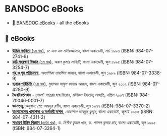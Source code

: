 # BANSDOC eBooks

* [🔗 BANSDOC eBooks](http://old.bansdoc.gov.bd/iaeabooks/IAEA%20Books/) - all the eBooks

## 📕 eBooks

* [**উদ্ভিদ সংহিতা** (১ম খণ্ড)](http://old.bansdoc.gov.bd/iaeabooks/IAEA%20Books/493%20উদ্ভিদ%20সংহিতা.pdf), _ড: এফ এম মনিরুজ্জামান_, বাংলা একাডেমী, মার্চ ১৯৯৩ (ISBN: 984-07-2741-9)
* [**কাঠ সংরক্ষণ বিজ্ঞান** (১ম খণ্ড)](http://old.bansdoc.gov.bd/iaeabooks/IAEA%20Books/494%20কাঠ%20সংরক্ষণ%20বিজ্ঞান%20১ম%20খণ্ড.pdf), _অরুণ কুমার লাহিড়ী_, বাংলা একাডেমী, জুন ১৯৯৫ (ISBN: 984-07-3254-7)
* [**গৃহ ও গৃহ পরিচালনা**](http://old.bansdoc.gov.bd/iaeabooks/IAEA%20Books/505%20গৃহ%20ও%20গৃহ%20পরিচালনা.pdf), _অধ্যাপিকা তাহমিনা জামান_, বাংলা একাডেমী, জুন ১৯৮৯ (ISBN: 984-07-3338-9)
* [**ছত্রাক পরিচিতি** (২য় খণ্ড)](http://old.bansdoc.gov.bd/iaeabooks/IAEA%20Books/506%20ছত্রাক%20পরিচিতি.pdf), _মুহাম্মদ আবুল কালাম আজাদ_, বাংলা একাডেমী, জুন ২০০২ (ISBN: 984-07-4280-9)
* [**জৈববিবর্তনবাদ** - দেড়শ' বছরের দ্বন্দ্ব বিরোধ](http://old.bansdoc.gov.bd/iaeabooks/IAEA%20Books/509%20জৈববিবর্তনবাদ.pdf), _মনিরুল ইসলাম_, সংহতি, এপ্রিল ২০০৭ (ISBN: 984-70046-0001-7)
* [**জ্ঞানতত্ত্ব**](http://old.bansdoc.gov.bd/iaeabooks/IAEA%20Books/513%20জ্ঞানতত্ত্ব.pdf), অনুবাদ: _মো: আবদুর রশীদ_, বাংলা একাডেমী, জুন ১৯৭৭ (ISBN: 984-07-3370-2)
* [**বাংলাদেশের খাদ্যশস্য ও অর্থকরী ফসল**](http://old.bansdoc.gov.bd/iaeabooks/IAEA%20Books/516%20বাংলাদেশের%20খাদ্যশস্য%20ও%20অর্থকরী%20ফসল-মোহাম্মদ%20আবদুল%20কুদ্দুস-কৃষি.pdf), _মোহাম্মদ আবদুল কুদ্দুস_, বাংলা একাডেমী, জুলাই ১৯৮৫ (ISBN: 984-07-4311-2)
* [**সাধারণ উদ্ভিদ বিজ্ঞান** (প্রথম খণ্ড)](http://old.bansdoc.gov.bd/iaeabooks/IAEA%20Books/499%20সাধারণ%20উদ্ভিদ%20বিজ্ঞান.pdf), _ড. নিশীথ কুমার পাল, ড. শ্যামল কুমার রায়_, বাংলা একাডেমী, জুন ১৯৯৫ (ISBN: 984-07-3264-1)

